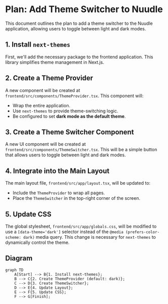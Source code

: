 # Plan: Add Theme Switcher to Nuudle

This document outlines the plan to add a theme switcher to the Nuudle application, allowing users to toggle between light and dark modes.

## 1. Install `next-themes`

First, we'll add the necessary package to the frontend application. This library simplifies theme management in Next.js.

## 2. Create a Theme Provider

A new component will be created at `frontend/src/components/ThemeProvider.tsx`. This component will:
- Wrap the entire application.
- Use `next-themes` to provide theme-switching logic.
- Be configured to set **dark mode as the default theme**.

## 3. Create a Theme Switcher Component

A new UI component will be created at `frontend/src/components/ThemeSwitcher.tsx`. This will be a simple button that allows users to toggle between light and dark modes.

## 4. Integrate into the Main Layout

The main layout file, `frontend/src/app/layout.tsx`, will be updated to:
- Include the `ThemeProvider` to wrap all pages.
- Place the `ThemeSwitcher` in the top-right corner of the screen.

## 5. Update CSS

The global stylesheet, `frontend/src/app/globals.css`, will be modified to use a `[data-theme='dark']` selector instead of the `@media (prefers-color-scheme: dark)` media query. This change is necessary for `next-themes` to dynamically control the theme.

## Diagram

```mermaid
graph TD
    A[Start] --> B{1. Install next-themes};
    B --> C{2. Create ThemeProvider (default: dark)};
    C --> D{3. Create ThemeSwitcher};
    D --> E{4. Update Layout};
    E --> F{5. Update CSS};
    F --> G[Finish];